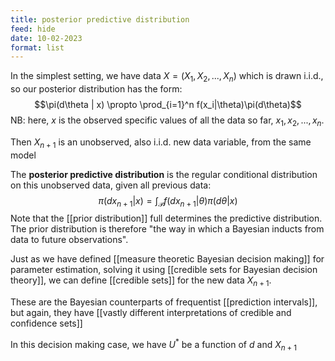 ```yaml
---
title: posterior predictive distribution
feed: hide
date: 10-02-2023
format: list
---
```



In the simplest setting, we have data $X = (X_1, X_2, ..., X_n)$ which is drawn i.i.d., so our posterior distribution has the form:$$\pi(d\theta | x) \propto \prod_{i=1}^n f(x_i|\theta)\pi(d\theta)$$
NB: here, $x$ is the observed specific values of all the data so far, $x_1, x_2, ..., x_n$.

Then $X_{n+1}$ is an unobserved, also i.i.d. new data variable, from the same model

The **posterior predictive distribution** is the regular conditional distribution on this unobserved data, given all previous data:$$\pi(dx_{n+1}|x) = \int_\mathcal P f(dx_{n+1} | \theta) \pi(d\theta | x)$$
Note that the [[prior distribution]] full determines the predictive distribution. The prior distribution is therefore "the way in which a Bayesian inducts from data to future observations".

Just as we have defined [[measure theoretic Bayesian decision making]] for parameter estimation, solving it using [[credible sets for Bayesian decision theory]], we can define [[credible sets]] for the new data $X_{n+1}$.

These are the Bayesian counterparts of frequentist [[prediction intervals]], but again, they have [[vastly different interpretations of credible and confidence sets]]

In this decision making case, we have $U^*$ be a function of $d$ and $X_{n+1}$

